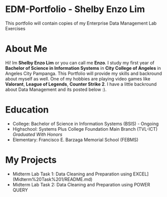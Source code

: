 # EDM-Portfolio - Shelby Enzo Lim
This portfolio will contain copies of my Enterprise Data Management Lab Exercises
# About Me
Hi! Im **Shelby Enzo Lim** or you can call me **Enzo**. I study my first year of **Bachelor of Science in Information Systems** in **City College of Angeles** in Angeles City Pampanga. 
This Portfolio will provide my skills and backround about myself as well. One of my hobbies are playing video games like **Valorant**, **League of Legends**, **Counter Strike 2**. I have a little backround about Data Management and its posted below :).
# Education
- College: Bachelor of Science in Information Systems (BSIS) - Ongoing
- Highschool: Systems Plus College Foundation Main Branch (TVL-ICT) _Graduated With Honors_
- Elementary: Francisco E. Barzaga Memorial School (FEBMS)
# My Projects
 - Midterm Lab Task 1: Data Cleaning and Preparation using EXCEL](Midterm%20Task%201/README.md)
 - Midterm Lab Task 2: Data Cleaning and Preparation using POWER QUERY
